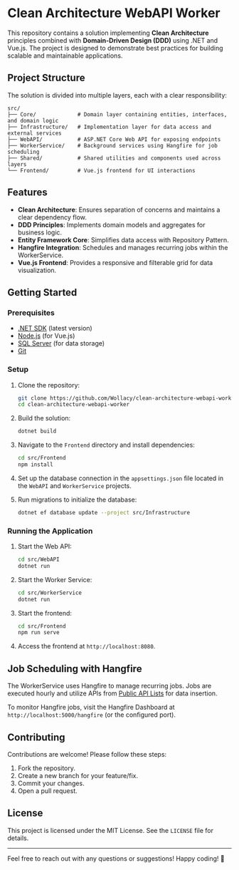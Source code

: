 # Clean Architecture WebAPI Worker

This repository contains a solution implementing **Clean Architecture** principles combined with **Domain-Driven Design (DDD)** using .NET and Vue.js. The project is designed to demonstrate best practices for building scalable and maintainable applications.

## Project Structure

The solution is divided into multiple layers, each with a clear responsibility:

```
src/
├── Core/             # Domain layer containing entities, interfaces, and domain logic
├── Infrastructure/   # Implementation layer for data access and external services
├── WebAPI/           # ASP.NET Core Web API for exposing endpoints
├── WorkerService/    # Background services using Hangfire for job scheduling
├── Shared/           # Shared utilities and components used across layers
└── Frontend/         # Vue.js frontend for UI interactions
```

## Features

- **Clean Architecture**: Ensures separation of concerns and maintains a clear dependency flow.
- **DDD Principles**: Implements domain models and aggregates for business logic.
- **Entity Framework Core**: Simplifies data access with Repository Pattern.
- **Hangfire Integration**: Schedules and manages recurring jobs within the WorkerService.
- **Vue.js Frontend**: Provides a responsive and filterable grid for data visualization.

## Getting Started

### Prerequisites

- [.NET SDK](https://dotnet.microsoft.com/download) (latest version)
- [Node.js](https://nodejs.org/) (for Vue.js)
- [SQL Server](https://www.microsoft.com/sql-server/) (for data storage)
- [Git](https://git-scm.com/)

### Setup

1. Clone the repository:
   ```bash
   git clone https://github.com/Wollacy/clean-architecture-webapi-worker.git
   cd clean-architecture-webapi-worker
   ```

2. Build the solution:
   ```bash
   dotnet build
   ```

3. Navigate to the `Frontend` directory and install dependencies:
   ```bash
   cd src/Frontend
   npm install
   ```

4. Set up the database connection in the `appsettings.json` file located in the `WebAPI` and `WorkerService` projects.

5. Run migrations to initialize the database:
   ```bash
   dotnet ef database update --project src/Infrastructure
   ```

### Running the Application

1. Start the Web API:
   ```bash
   cd src/WebAPI
   dotnet run
   ```

2. Start the Worker Service:
   ```bash
   cd src/WorkerService
   dotnet run
   ```

3. Start the frontend:
   ```bash
   cd src/Frontend
   npm run serve
   ```

4. Access the frontend at `http://localhost:8080`.

## Job Scheduling with Hangfire

The WorkerService uses Hangfire to manage recurring jobs. Jobs are executed hourly and utilize APIs from [Public API Lists](https://github.com/public-api-lists/public-api-lists) for data insertion.

To monitor Hangfire jobs, visit the Hangfire Dashboard at `http://localhost:5000/hangfire` (or the configured port).

## Contributing

Contributions are welcome! Please follow these steps:

1. Fork the repository.
2. Create a new branch for your feature/fix.
3. Commit your changes.
4. Open a pull request.

## License

This project is licensed under the MIT License. See the `LICENSE` file for details.

---

Feel free to reach out with any questions or suggestions! Happy coding! 🚀
